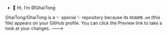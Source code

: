 - 👋 Hi, I’m @GhaiTong

GhaiTong/GhaiTong is a ✨ special ✨ repository because its `README.md` (this file) appears on your GitHub profile.
You can click the Preview link to take a look at your changes.
--->
